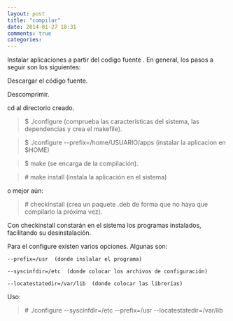 ```yaml
---
layout: post
title: "compilar"
date: 2014-01-27 18:31
comments: true
categories: 
---
```

Instalar aplicaciones a partir del codigo fuente . En general, los pasos a seguir son los siguientes: 

Descargar el código fuente. 

Descomprimir. 

cd al directorio creado. 

>$ ./configure (comprueba las características del sistema, las dependencias y crea el makefile). 

>$ ./configure --prefix=/home/USUARIO/apps (instalar la aplicacion en $HOME) 

>$ make (se encarga de la compilación). 

>\# make install (instala la aplicación en el sistema)

o mejor aún: 

>\# checkinstall (crea un paquete .deb de forma que no haya que compilarlo la próxima vez). 

Con checkinstall constarán en el sistema los programas instalados, facilitando su desinstalación. 

Para el configure existen varios opciones. Algunas son: 

	--prefix=/usr  (donde inslalar el programa) 

	--syscinfdir=/etc  (donde colocar los archivos de configuración) 

	--locatestatedir=/var/lib  (donde colocar las librerías) 

Uso:

>\# ./configure --syscinfdir=/etc --prefix=/usr --locatestatedir=/var/lib


